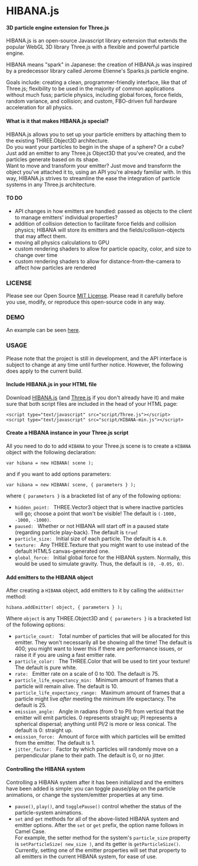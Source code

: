 HIBANA.js
=========

#### 3D particle engine extension for Three.js ####
HIBANA.js is an open-source Javascript library extension that extends the popular WebGL 3D library Three.js with a flexible and powerful particle engine. 

HIBANA means "spark" in Japanese: the creation of HIBANA.js was inspired by a predecessor library called Jerome Etienne's Sparks.js particle engine.

Goals include: creating a clean, programmer-friendly interface, like that of Three.js; flexibility to be used in the majority of common applications without much fuss; particle physics, including global forces, force fields, random variance, and collision; and custom, FBO-driven full hardware acceleration for all physics.

#### What is it that makes HIBANA.js special? ####
HIBANA.js allows you to set up your particle emitters by attaching them to the existing THREE.Object3D architecture.   
Do you want your particles to begin in the shape of a sphere? Or a cube? Just add an emitter to any Three.js Object3D that you've created, and the particles generate based on its shape.  
Want to move and transform your emitter? Just move and transform the object you've attached it to, using an API you're already familiar with.
In this way, HIBANA.js strives to streamline the ease the integration of particle systems in any Three.js architecture.

#### TO DO ####
- API changes in how emitters are handled: passed as objects to the client to manage emitters' individual properties?
- addition of collision detection to facilitate force fields and collision physics; HIBANA will store its emitters and the fields/collision-objects that may affect them.
- moving all physics calculations to GPU
- custom rendering shaders to allow for particle opacity, color, and size to change over time
- custom rendering shaders to allow for distance-from-the-camera to affect how particles are rendered

### LICENSE ###
Please see our Open Source [MIT License](https://github.com/MichaelABarger/HIBANA.js/blob/master/LICENSE). Please read it carefully before you use, modify, or reproduce this open-source code in any way.

### DEMO ###
An example can be seen [here](http://michaelabarger.github.com/examples/HIBANA-test.html).


### USAGE ###

Please note that the project is still in development, and the API interface is subject to change at any time until further notice. However, the following does apply to the current build.

#### Include HIBANA.js in your HTML file ####

Download [HIBANA.js](https://https://github.com/MichaelABarger/HIBANA.js/blob/master/build/HIBANA-min.js) (and [Three.js](https://github.com/mrdoob/three.js/blob/master/build/Three.js) if you don't already have it) and make sure that both script files are included in the head of your HTML page:

	<script type="text/javascript" src="script/Three.js"></script>
	<script type="text/javascript" src="script/HIBANA-min.js"></script>

#### Create a HIBANA instance in your Three.js script ####

All you need to do to add `HIBANA` to your Three.js scene is to create a `HIBANA` object with the following declaration:

	var hibana = new HIBANA( scene );

and if you want to add options parameters:

	var hibana = new HIBANA( scene, { parameters } );

where `{ parameters }` is a bracketed list of any of the following options:

- `hidden_point: ` THREE.Vector3 object that is where inactive particles will go; choose a point that won't be visible! The default is `(-1000, -1000, -1000)`.
- `paused: ` Whether or not HIBANA will start off in a paused state (regarding particle play-back). The default is `true`!
- `particle_size: ` Initial size of each particle. The default is `4.0`.
- `texture: ` Any THREE.Texture that you might want to use instead of the default HTML5 canvas-generated one.
- `global_force: ` Initial global force for the HIBANA system. Normally, this would be used to simulate gravity. Thus, the default is `(0, -0.05, 0)`.

#### Add emitters to the HIBANA object ####

After creating a `HIBANA` object, add emitters to it by calling the `addEmitter` method:

	hibana.addEmitter( object, { parameters } );
	
Where `object` is any THREE.Object3D and `{ parameters }` is a bracketed list of the following options:

- `particle_count: ` Total number of particles that will be allocated for this emitter. They won't necessarily all be showing all the time! The default is 400; you might want to lower this if there are performance issues, or raise it if you are using a fast emitter rate.
- `particle_color: ` The THREE.Color that will be used to tint your texture! The default is pure white.
- `rate: ` Emitter rate on a scale of 0 to 100. The default is 75.
- `particle_life_expectancy_min: ` Minimum amount of frames that a particle will remain alive. The default is 10.
- `particle_life_expectancy_range: ` Maximum amount of frames that a particle might live *after* meeting the minimum life expectancy. The default is 25.
- `emission_angle: ` Angle in radians (from 0 to PI) from vertical that the emitter will emit particles. 0 represents straight up; PI represents a spherical dispersal; anything until PI/2 is more or less conical. The default is 0: straight up.
- `emission_force: ` Amount of force with which particles will be emitted from the emitter. The default is 1.
- `jitter_factor: ` Factor by which particles will randomly move on a perpendicular plane to their path. The default is 0, or no jitter.

#### Controlling the HIBANA system ####

Controlling a HIBANA system after it has been initialized and the emitters have been added is simple: you can toggle pause/play on the particle animations, or change the system/emitter properties at any time.

- `pause()`, `play()`, and `togglePause()` control whether the status of the particle-system animations.
- `set` and `get` methods for all of the above-listed HIBANA system and emitter options. After the `set` or `get` prefix, the option name follows in Camel Case.   
For example, the setter method for the system's `particle_size` property is `setParticleSize( new_size )`, and its getter is `getParticleSize()`. 
Currently, setting one of the emitter properties will set that property to all emitters in the current HIBANA system, for ease of use.
